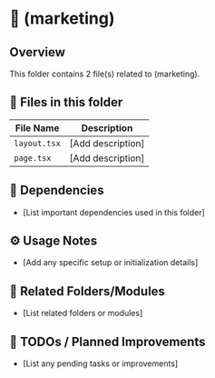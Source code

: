 # 📂 (marketing)

## Overview
This folder contains 2 file(s) related to (marketing).

## 📄 Files in this folder

| File Name | Description |
|-----------|-------------|
| `layout.tsx` | [Add description] |
| `page.tsx` | [Add description] |

## 🔗 Dependencies
- [List important dependencies used in this folder]

## ⚙️ Usage Notes
- [Add any specific setup or initialization details]

## 🔄 Related Folders/Modules
- [List related folders or modules]

## 🚧 TODOs / Planned Improvements
- [List any pending tasks or improvements]

